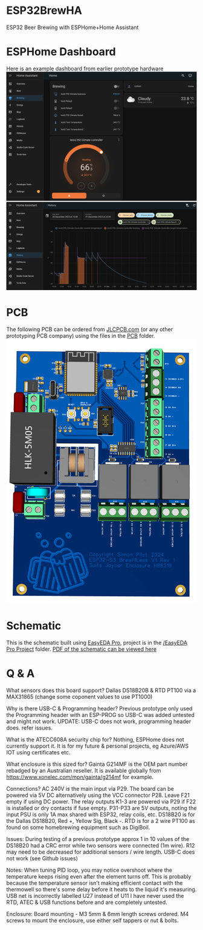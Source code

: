 # ESP32BrewHA
ESP32 Beer Brewing with ESPHome+Home Assistant

# ESPHome Dashboard
Here is an example dashboard from earlier prototype hardware
![Home Assistant Dashboard](/HA/Dash.png)
![History](/HA/History.png)

# PCB
The following PCB can be ordered from [JLCPCB.com](https://jlcpcb.com/) (or any other prototyping PCB company) using the files in the [PCB](/PCB) folder.
![PCB](/PCB/3D_PCB_2024-01-04.png)

# Schematic
This is the schematic built using [EasyEDA Pro](https://pro.easyeda.com/), project is in the [/EasyEDA Pro Project](/EasyEDA%20Pro%20Project) folder.
[PDF of the schematic can be viewed here](/Schematic/SCH_esp32%20brewpiless_2024-01-04.pdf)

# Q & A
What sensors does this board support?
Dallas DS18B20B & RTD PT100 via a MAX31865 (change some coponent values to use PT1000)

Why is there USB-C & Programming header?
Previous prototype only used the Programming header with an ESP-PROG so USB-C was added untested and might not work. UPDATE: USB-C does not work, programming header does. refer issues.

What is the ATECC608A security chip for?
Nothing, ESPHome does not currently support it. It is for my future & personal projects, eg Azure/AWS IOT using certificates etc.

What enclosure is this sized for?
Gainta G214MF is the OEM part number rebadged by an Australian reseller. It is available globally from https://www.xonelec.com/mpn/gainta/g214mf for example.

Connections?
AC 240V is the main input via P29.
The board can be powered via 5V DC alternatively using the VCC connector P28. Leave F21 empty if using DC power.
The relay outputs K1-3 are powered via P29 if F22 is installed or dry contacts if fuse empty.
P31-P33 are 5V outputs, noting the input PSU is only 1A max shared with ESP32, relay coils, etc.
DS18B20 is for the Dallas DS18B20, Red +, Yellow Sig, Black -.
RTD is for a 2 wire PT100 as found on some homebrewing equipment such as DigiBoil.

Issues:
During testing of a previous prototype approx 1 in 10 values of the DS18B20 had a CRC error while two sensors were connected (1m wire). R12 may need to be decreased for additional sensors / wire length.
USB-C does not work (see Github issues)

Notes:
When tuning PID loop, you may notice overshoot where the temperature keeps rising even after the element turns off. This is probably because the temperature sensor isn't making efficient contact with the thermowell so there's some delay before it heats to the liquid it's measuring.
USB net is incorrectly labelled U27 instead of U11
I have never used the RTD, ATEC & USB functions before and are completely untested.

Enclosure:
Board mounting - M3 5mm & 6mm length screws ordered.
M4 screws to mount the enclosure, use either self tappers or nut & bolts.
